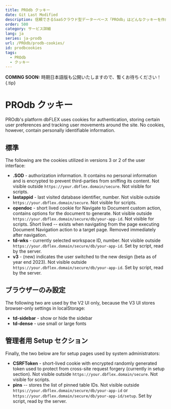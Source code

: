 ```yaml
---
title: PROdb クッキー
date: Git Last Modified
description: 信頼できるSaaSクラウド型データーベース「PROdb」はどんなクッキーを作成するか。
order: 500
category: サービス詳細
lang: ja
series: ja-prodb
url: /PROdb/prodb-cookies/
id: prodbcookies
tags:
  - PROdb
  - クッキー
---
```


**COMING SOON:** 時期日本語版も公開いたしますので、暫くお待ちください！ {.tip}
          
# PROdb クッキー

PROdb's platform dbFLEX uses cookies for authentication, storing certain user preferences and tracking user movements around the site. No cookies, however, contain personally identifiable information. 

## 標準

The following are the cookies utilized in versions 3 or 2 of the user interface:

* **.SOD** - authorization information. It contains no personal information and is encrypted to prevent third-parties from sniffing its content. Not visible outside `https://your.dbflex.domain/secure`. Not visible for scripts.
* **lastappid** - last visited database identifier, number. Not visible outside `https://your.dbflex.domain/secure`. Not visible for scripts.
* **opendoc** - short lived cookie for Navigate to Document custom action, contains options for the document to generate. Not visible outside `https://your.dbflex.domain/secure/db/your-app-id`. Not visible for scripts. Short lived -- exists when navigating from the page executing Document Navigation action to a target page. Removed immediately after navigation.
* **td-wks** - currently selected workspace ID, number. Not visible outside `https://your.dbflex.domain/secure/db/your-app-id`. Set by script, read by the server.
* **v3** - (new) indicates the user switched to the new design (beta as of year end 2023). Not visible outside `https://your.dbflex.domain/secure/db/your-app-id`. Set by script, read by the server.

## ブラウザーのみ設定

The following two are used by the V2 UI only, because the V3 UI stores browser-only settings in localStorage: 

* **td-sidebar** - show or hide the sidebar
* **td-dense** - use small or large fonts

## 管理者用 Setup セクション

Finally, the two below are for setup pages used by system administrators:

* **CSRFToken** - short-lived cookie with encrypted randomly generated token used to protect from cross-site request forgery (currently in setup section). Not visible outside `https://your.dbflex.domain/secure`. Not visible for scripts.
* **pins** -- stores the list of pinned table IDs. Not visible outside `https://your.dbflex.domain/secure/db/your-app-id` or `https://your.dbflex.domain/secure/db/your-app-id/setup`. Set by script, read by the server.
